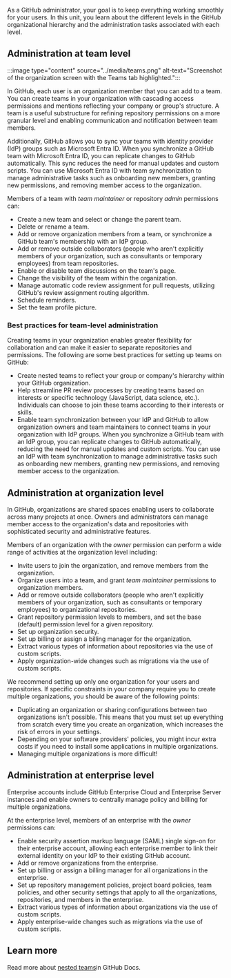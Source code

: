 As a GitHub administrator, your goal is to keep everything working smoothly for your users. In this unit, you learn about the different levels in the GitHub organizational hierarchy and the administration tasks associated with each level.

## Administration at team level

:::image type="content" source="../media/teams.png" alt-text="Screenshot of the organization screen with the Teams tab highlighted.":::

In GitHub, each user is an organization member that you can add to a team. You can create teams in your organization with cascading access permissions and mentions reflecting your company or group's structure. A team is a useful substructure for refining repository permissions on a more granular level and enabling communication and notification between team members.

Additionally, GitHub allows you to sync your teams with identity provider (IdP) groups such as Microsoft Entra ID. When you synchronize a GitHub team with Microsoft Entra ID, you can replicate changes to GitHub automatically. This sync reduces the need for manual updates and custom scripts. You can use Microsoft Entra ID with team synchronization to manage administrative tasks such as onboarding new members, granting new permissions, and removing member access to the organization.

Members of a team with *team maintainer* or repository *admin* permissions can:

- Create a new team and select or change the parent team.
- Delete or rename a team.
- Add or remove organization members from a team, or synchronize a GitHub team's membership with an IdP group.
- Add or remove outside collaborators (people who aren't explicitly members of your organization, such as consultants or temporary employees) from team repositories.
- Enable or disable team discussions on the team's page.
- Change the visibility of the team within the organization.
- Manage automatic code review assignment for pull requests, utilizing GitHub's review assignment routing algorithm.
- Schedule reminders.
- Set the team profile picture.

### Best practices for team-level administration

Creating teams in your organization enables greater flexibility for collaboration and can make it easier to separate repositories and permissions. The following are some best practices for setting up teams on GitHub:

- Create nested teams to reflect your group or company's hierarchy within your GitHub organization.
- Help streamline PR review processes by creating teams based on interests or specific technology (JavaScript, data science, etc.). Individuals can choose to join these teams according to their interests or skills.
- Enable team synchronization between your IdP and GitHub to allow organization owners and team maintainers to connect teams in your organization with IdP groups. When you synchronize a GitHub team with an IdP group, you can replicate changes to GitHub automatically, reducing the need for manual updates and custom scripts. You can use an IdP with team synchronization to manage administrative tasks such as onboarding new members, granting new permissions, and removing member access to the organization.

## Administration at organization level

In GitHub, organizations are shared spaces enabling users to collaborate across many projects at once. Owners and administrators can manage member access to the organization's data and repositories with sophisticated security and administrative features.

Members of an organization with the *owner* permission can perform a wide range of activities at the organization level including:

- Invite users to join the organization, and remove members from the organization.
- Organize users into a team, and grant *team maintainer* permissions to organization members.
- Add or remove outside collaborators (people who aren't explicitly members of your organization, such as consultants or temporary employees) to organizational repositories.
- Grant repository permission levels to members, and set the base (default) permission level for a given repository.
- Set up organization security.
- Set up billing or assign a billing manager for the organization.
- Extract various types of information about repositories via the use of custom scripts.
- Apply organization-wide changes such as migrations via the use of custom scripts.

We recommend setting up only one organization for your users and repositories. If specific constraints in your company require you to create multiple organizations, you should be aware of the following points:

- Duplicating an organization or sharing configurations between two organizations isn't possible. This means that you must set up everything from scratch every time you create an organization, which increases the risk of errors in your settings.
- Depending on your software providers' policies, you might incur extra costs if you need to install some applications in multiple organizations.
- Managing multiple organizations is more difficult!

## Administration at enterprise level

Enterprise accounts include GitHub Enterprise Cloud and Enterprise Server instances and enable owners to centrally manage policy and billing for multiple organizations.

At the enterprise level, members of an enterprise with the *owner* permissions can:

- Enable security assertion markup language (SAML) single sign-on for their enterprise account, allowing each enterprise member to link their external identity on your IdP to their existing GitHub account.
- Add or remove organizations from the enterprise.
- Set up billing or assign a billing manager for all organizations in the enterprise.
- Set up repository management policies, project board policies, team policies, and other security settings that apply to all the organizations, repositories, and members in the enterprise.
- Extract various types of information about organizations via the use of custom scripts.
- Apply enterprise-wide changes such as migrations via the use of custom scripts.

## Learn more

Read more about [nested teams](https://docs.github.com/organizations/organizing-members-into-teams/about-teams#nested-teams)in GitHub Docs.
